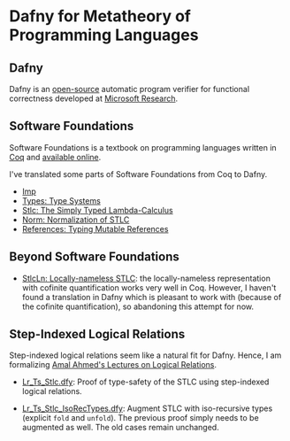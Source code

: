 Dafny for Metatheory of Programming Languages
=============================================

Dafny
-----

Dafny is an [open-source](http://dafny.codeplex.com/) automatic program
verifier for functional correctness developed at
[Microsoft Research](http://research.microsoft.com/en-us/projects/dafny/).

Software Foundations
--------------------

Software Foundations is a textbook on programming languages written in
[Coq](http://coq.inria.fr) and
[available online](http://www.cis.upenn.edu/~bcpierce/sf/).

I've translated some parts of Software Foundations from Coq to Dafny.

* [Imp](https://github.com/namin/dafny-sandbox/blob/master/Imp.dfy)
* [Types: Type Systems](https://github.com/namin/dafny-sandbox/blob/master/Imp.dfy)
* [Stlc: The Simply Typed Lambda-Calculus](https://github.com/namin/dafny-sandbox/blob/master/Stlc.dfy)
* [Norm: Normalization of STLC](https://github.com/namin/dafny-sandbox/blob/master/MoreStlc.dfy)
* [References: Typing Mutable References](https://github.com/namin/dafny-sandbox/blob/master/References.dfy)

Beyond Software Foundations
---------------------------

* [StlcLn: Locally-nameless STLC](https://github.com/namin/dafny-sandbox/blob/master/StlcLn.dfy):
  the locally-nameless representation with cofinite quantification works
  very well in Coq. However, I haven't found a translation in Dafny
  which is pleasant to work with (because of the cofinite
  quantification), so abandoning this attempt for now.

Step-Indexed Logical Relations
------------------------------

Step-indexed logical relations seem like a natural fit for Dafny. Hence,
I am formalizing
[Amal Ahmed's Lectures on Logical Relations](http://www.cs.uoregon.edu/Activities/summerschool/summer12/curriculum.html).

* [Lr_Ts_Stlc.dfy](https://github.com/namin/dafny-sandbox/blob/master/Lr_Ts_Stlc.dfy):
  Proof of type-safety of the STLC using step-indexed logical relations.

* [Lr_Ts_Stlc_IsoRecTypes.dfy](https://github.com/namin/dafny-sandbox/blob/master/Lr_Ts_Stlc_IsoRecTypes.dfy):
  Augment STLC with iso-recursive types (explicit `fold` and `unfold`).
  The previous proof simply needs to be augmented as well. The old cases remain unchanged.
